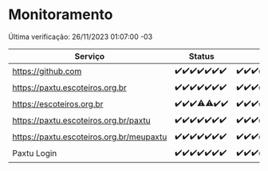 # Monitoramento

Última verificação: 26/11/2023 01:07:00 -03

|Serviço|Status|Últimas 24h|
|---|---|---|
|https://github.com|<span title="2023-11-19: OK=24">✔️</span><span title="2023-11-20: OK=24">✔️</span><span title="2023-11-21: OK=24">✔️</span><span title="2023-11-22: OK=23">✔️</span><span title="2023-11-23: OK=24">✔️</span><span title="2023-11-24: OK=24">✔️</span><span title="2023-11-25: OK=4">✔️</span>|<span title="25/11/2023 01:09:00 -03 : 200">✔️</span><span title="25/11/2023 02:04:00 -03 : 200">✔️</span><span title="25/11/2023 03:08:00 -03 : 200">✔️</span><span title="25/11/2023 04:03:00 -03 : 200">✔️</span><span title="25/11/2023 05:07:00 -03 : 200">✔️</span><span title="25/11/2023 06:04:00 -03 : 200">✔️</span><span title="25/11/2023 07:04:00 -03 : 200">✔️</span><span title="25/11/2023 08:03:00 -03 : 200">✔️</span><span title="25/11/2023 09:09:00 -03 : 200">✔️</span><span title="25/11/2023 10:06:00 -03 : 200">✔️</span><span title="25/11/2023 11:03:00 -03 : 200">✔️</span><span title="25/11/2023 12:04:00 -03 : 200">✔️</span><span title="25/11/2023 13:06:00 -03 : 200">✔️</span><span title="25/11/2023 14:03:00 -03 : 200">✔️</span><span title="25/11/2023 15:07:00 -03 : 200">✔️</span><span title="25/11/2023 16:02:00 -03 : 200">✔️</span><span title="25/11/2023 17:05:00 -03 : 200">✔️</span><span title="25/11/2023 18:03:00 -03 : 200">✔️</span><span title="25/11/2023 19:03:00 -03 : 200">✔️</span><span title="25/11/2023 20:04:00 -03 : 200">✔️</span><span title="25/11/2023 21:33:00 -03 : 200">✔️</span><span title="25/11/2023 22:51:00 -03 : 200">✔️</span><span title="25/11/2023 23:21:00 -03 : 200">✔️</span><span title="26/11/2023 00:07:00 -03 : 200">✔️</span><span title="26/11/2023 01:07:00 -03 : 200">✔️</span>|
|https://paxtu.escoteiros.org.br|<span title="2023-11-19: OK=24">✔️</span><span title="2023-11-20: OK=24">✔️</span><span title="2023-11-21: OK=24">✔️</span><span title="2023-11-22: OK=23">✔️</span><span title="2023-11-23: OK=24">✔️</span><span title="2023-11-24: OK=24">✔️</span><span title="2023-11-25: OK=4">✔️</span>|<span title="25/11/2023 01:09:00 -03 : 200">✔️</span><span title="25/11/2023 02:04:00 -03 : 200">✔️</span><span title="25/11/2023 03:08:00 -03 : 200">✔️</span><span title="25/11/2023 04:03:00 -03 : 200">✔️</span><span title="25/11/2023 05:07:00 -03 : 200">✔️</span><span title="25/11/2023 06:04:00 -03 : 200">✔️</span><span title="25/11/2023 07:04:00 -03 : 200">✔️</span><span title="25/11/2023 08:03:00 -03 : 200">✔️</span><span title="25/11/2023 09:09:00 -03 : 200">✔️</span><span title="25/11/2023 10:06:00 -03 : 200">✔️</span><span title="25/11/2023 11:03:00 -03 : 200">✔️</span><span title="25/11/2023 12:04:00 -03 : 200">✔️</span><span title="25/11/2023 13:06:00 -03 : 200">✔️</span><span title="25/11/2023 14:03:00 -03 : 200">✔️</span><span title="25/11/2023 15:07:00 -03 : 200">✔️</span><span title="25/11/2023 16:02:00 -03 : 200">✔️</span><span title="25/11/2023 17:05:00 -03 : 200">✔️</span><span title="25/11/2023 18:03:00 -03 : 200">✔️</span><span title="25/11/2023 19:03:00 -03 : 200">✔️</span><span title="25/11/2023 20:04:00 -03 : 200">✔️</span><span title="25/11/2023 21:33:00 -03 : 200">✔️</span><span title="25/11/2023 22:51:00 -03 : 200">✔️</span><span title="25/11/2023 23:21:00 -03 : 200">✔️</span><span title="26/11/2023 00:07:00 -03 : 200">✔️</span><span title="26/11/2023 01:07:00 -03 : 200">✔️</span>|
|https://escoteiros.org.br|<span title="2023-11-19: OK=24">✔️</span><span title="2023-11-20: OK=24">✔️</span><span title="2023-11-21: OK=24">✔️</span><span title="2023-11-22: OK=22, Falhas=1">⚠️</span><span title="2023-11-23: OK=23, Falhas=1">⚠️</span><span title="2023-11-24: OK=24">✔️</span><span title="2023-11-25: OK=4">✔️</span>|<span title="25/11/2023 01:09:00 -03 : 200">✔️</span><span title="25/11/2023 02:04:00 -03 : 200">✔️</span><span title="25/11/2023 03:08:00 -03 : 200">✔️</span><span title="25/11/2023 04:03:00 -03 : 200">✔️</span><span title="25/11/2023 05:07:00 -03 : 200">✔️</span><span title="25/11/2023 06:04:00 -03 : 200">✔️</span><span title="25/11/2023 07:04:00 -03 : 200">✔️</span><span title="25/11/2023 08:03:00 -03 : 200">✔️</span><span title="25/11/2023 09:09:00 -03 : 200">✔️</span><span title="25/11/2023 10:06:00 -03 : 200">✔️</span><span title="25/11/2023 11:03:00 -03 : 200">✔️</span><span title="25/11/2023 12:04:00 -03 : 200">✔️</span><span title="25/11/2023 13:06:00 -03 : 200">✔️</span><span title="25/11/2023 14:03:00 -03 : 200">✔️</span><span title="25/11/2023 15:07:00 -03 : 200">✔️</span><span title="25/11/2023 16:02:00 -03 : 200">✔️</span><span title="25/11/2023 17:05:00 -03 : 200">✔️</span><span title="25/11/2023 18:03:00 -03 : 200">✔️</span><span title="25/11/2023 19:03:00 -03 : 200">✔️</span><span title="25/11/2023 20:04:00 -03 : 200">✔️</span><span title="25/11/2023 21:33:00 -03 : 200">✔️</span><span title="25/11/2023 22:51:00 -03 : 200">✔️</span><span title="25/11/2023 23:21:00 -03 : 200">✔️</span><span title="26/11/2023 00:07:00 -03 : 200">✔️</span><span title="26/11/2023 01:07:00 -03 : 200">✔️</span>|
|https://paxtu.escoteiros.org.br/paxtu|<span title="2023-11-19: OK=24">✔️</span><span title="2023-11-20: OK=24">✔️</span><span title="2023-11-21: OK=24">✔️</span><span title="2023-11-22: OK=23">✔️</span><span title="2023-11-23: OK=24">✔️</span><span title="2023-11-24: OK=24">✔️</span><span title="2023-11-25: OK=4">✔️</span>|<span title="25/11/2023 01:09:00 -03 : 200">✔️</span><span title="25/11/2023 02:04:00 -03 : 200">✔️</span><span title="25/11/2023 03:08:00 -03 : 200">✔️</span><span title="25/11/2023 04:03:00 -03 : 200">✔️</span><span title="25/11/2023 05:07:00 -03 : 200">✔️</span><span title="25/11/2023 06:04:00 -03 : 200">✔️</span><span title="25/11/2023 07:04:00 -03 : 200">✔️</span><span title="25/11/2023 08:03:00 -03 : 200">✔️</span><span title="25/11/2023 09:09:00 -03 : 200">✔️</span><span title="25/11/2023 10:06:00 -03 : 200">✔️</span><span title="25/11/2023 11:03:00 -03 : 200">✔️</span><span title="25/11/2023 12:04:00 -03 : 200">✔️</span><span title="25/11/2023 13:06:00 -03 : 200">✔️</span><span title="25/11/2023 14:03:00 -03 : 200">✔️</span><span title="25/11/2023 15:07:00 -03 : 200">✔️</span><span title="25/11/2023 16:02:00 -03 : 200">✔️</span><span title="25/11/2023 17:05:00 -03 : 200">✔️</span><span title="25/11/2023 18:03:00 -03 : 200">✔️</span><span title="25/11/2023 19:03:00 -03 : 200">✔️</span><span title="25/11/2023 20:04:00 -03 : 200">✔️</span><span title="25/11/2023 21:33:00 -03 : 200">✔️</span><span title="25/11/2023 22:51:00 -03 : 200">✔️</span><span title="25/11/2023 23:21:00 -03 : 200">✔️</span><span title="26/11/2023 00:07:00 -03 : 200">✔️</span><span title="26/11/2023 01:07:00 -03 : 200">✔️</span>|
|https://paxtu.escoteiros.org.br/meupaxtu|<span title="2023-11-19: OK=24">✔️</span><span title="2023-11-20: OK=24">✔️</span><span title="2023-11-21: OK=24">✔️</span><span title="2023-11-22: OK=23">✔️</span><span title="2023-11-23: OK=24">✔️</span><span title="2023-11-24: OK=24">✔️</span><span title="2023-11-25: OK=4">✔️</span>|<span title="25/11/2023 01:09:00 -03 : 200">✔️</span><span title="25/11/2023 02:04:00 -03 : 200">✔️</span><span title="25/11/2023 03:08:00 -03 : 200">✔️</span><span title="25/11/2023 04:03:00 -03 : 200">✔️</span><span title="25/11/2023 05:07:00 -03 : 200">✔️</span><span title="25/11/2023 06:04:00 -03 : 200">✔️</span><span title="25/11/2023 07:04:00 -03 : 200">✔️</span><span title="25/11/2023 08:03:00 -03 : 200">✔️</span><span title="25/11/2023 09:09:00 -03 : 200">✔️</span><span title="25/11/2023 10:06:00 -03 : 200">✔️</span><span title="25/11/2023 11:03:00 -03 : 200">✔️</span><span title="25/11/2023 12:04:00 -03 : 200">✔️</span><span title="25/11/2023 13:06:00 -03 : 200">✔️</span><span title="25/11/2023 14:03:00 -03 : 200">✔️</span><span title="25/11/2023 15:07:00 -03 : 200">✔️</span><span title="25/11/2023 16:02:00 -03 : 200">✔️</span><span title="25/11/2023 17:05:00 -03 : 200">✔️</span><span title="25/11/2023 18:03:00 -03 : 200">✔️</span><span title="25/11/2023 19:03:00 -03 : 200">✔️</span><span title="25/11/2023 20:04:00 -03 : 200">✔️</span><span title="25/11/2023 21:33:00 -03 : 200">✔️</span><span title="25/11/2023 22:51:00 -03 : 200">✔️</span><span title="25/11/2023 23:21:00 -03 : 200">✔️</span><span title="26/11/2023 00:07:00 -03 : 200">✔️</span><span title="26/11/2023 01:07:00 -03 : 200">✔️</span>|
|Paxtu Login|<span title="2023-11-19: OK=24">✔️</span><span title="2023-11-20: OK=24">✔️</span><span title="2023-11-21: OK=24">✔️</span><span title="2023-11-22: OK=23">✔️</span><span title="2023-11-23: OK=24">✔️</span><span title="2023-11-24: OK=24">✔️</span><span title="2023-11-25: OK=4">✔️</span>|<span title="25/11/2023 01:09:00 -03 : 200">✔️</span><span title="25/11/2023 02:04:00 -03 : 200">✔️</span><span title="25/11/2023 03:08:00 -03 : 200">✔️</span><span title="25/11/2023 04:03:00 -03 : 200">✔️</span><span title="25/11/2023 05:07:00 -03 : 200">✔️</span><span title="25/11/2023 06:04:00 -03 : 200">✔️</span><span title="25/11/2023 07:04:00 -03 : 200">✔️</span><span title="25/11/2023 08:03:00 -03 : 200">✔️</span><span title="25/11/2023 09:09:00 -03 : 200">✔️</span><span title="25/11/2023 10:06:00 -03 : 200">✔️</span><span title="25/11/2023 11:03:00 -03 : 200">✔️</span><span title="25/11/2023 12:04:00 -03 : 200">✔️</span><span title="25/11/2023 13:06:00 -03 : 200">✔️</span><span title="25/11/2023 14:03:00 -03 : 200">✔️</span><span title="25/11/2023 15:07:00 -03 : 200">✔️</span><span title="25/11/2023 16:02:00 -03 : 200">✔️</span><span title="25/11/2023 17:05:00 -03 : 200">✔️</span><span title="25/11/2023 18:03:00 -03 : 200">✔️</span><span title="25/11/2023 19:03:00 -03 : 200">✔️</span><span title="25/11/2023 20:04:00 -03 : 200">✔️</span><span title="25/11/2023 21:33:00 -03 : 200">✔️</span><span title="25/11/2023 22:51:00 -03 : 200">✔️</span><span title="25/11/2023 23:21:00 -03 : 200">✔️</span><span title="26/11/2023 00:07:00 -03 : 200">✔️</span><span title="26/11/2023 01:07:00 -03 : 200">✔️</span>|
